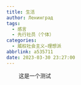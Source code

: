 ```yaml
---
title: 生活
author: Ленинград
tags:
  - 感言
  - 先行社员（个体）
categories:
  - 威权社会主义—理想派
abbrlink: a535711
date: 2023-03-30 23:27:00
---
```

&emsp;&emsp; 这是一个测试